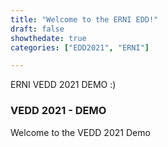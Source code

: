 ```yaml
---
title: "Welcome to the ERNI EDD!"
draft: false
showthedate: true
categories: ["EDD2021", "ERNI"]

---
```

ERNI VEDD 2021 DEMO :)
<!--more-->


### VEDD 2021 - DEMO
Welcome to the VEDD 2021 Demo
